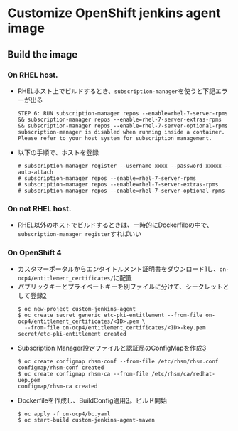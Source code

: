 # Customize OpenShift jenkins agent image

## Build the image

### On RHEL host.
- RHELホスト上でビルドするとき、`subscription-manager`を使うと下記エラーが出る
	```
	STEP 6: RUN subscription-manager repos --enable=rhel-7-server-rpms     && subscription-manager repos --enable=rhel-7-server-extras-rpms     && subscription-manager repos --enable=rhel-7-server-optional-rpms
	subscription-manager is disabled when running inside a container. Please refer to your host system for subscription management.
	```
- 以下の手順で、ホストを登録
	```
	# subscription-manager register --username xxxx --password xxxxx --auto-attach
	# subscription-manager repos --enable=rhel-7-server-rpms
	# subscription-manager repos --enable=rhel-7-server-extras-rpms
	# subscription-manager repos --enable=rhel-7-server-optional-rpms
	```

### On not RHEL host.
- RHEL以外のホストでビルドするときは、一時的にDockerfileの中で、`subscription-manager register`すればいい

### On OpenShift 4
- カスタマーポータルからエンタイトルメント証明書をダウンロード[1]し、`on-ocp4/entitlement_certificates/`に配置
- パブリックキーとプライベートキーを別ファイルに分けて、シークレットとして登録[2]
	```
	$ oc new-project custom-jenkins-agent
	$ oc create secret generic etc-pki-entitlement --from-file on-ocp4/entitlement_certificates/<ID>.pem \
	  --from-file on-ocp4/entitlement_certificates/<ID>-key.pem 
  secret/etc-pki-entitlement created
	```
- Subscription Manager設定ファイルと認証局のConfigMapを作成[3]
	```
	$ oc create configmap rhsm-conf --from-file /etc/rhsm/rhsm.conf 
	configmap/rhsm-conf created
	$ oc create configmap rhsm-ca --from-file /etc/rhsm/ca/redhat-uep.pem 
	configmap/rhsm-ca created
	```
- Dockerfileを作成し、BuildConfig適用[3]。ビルド開始
	```
	$ oc apply -f on-ocp4/bc.yaml
	$ oc start-build custom-jenkins-agent-maven
	```


[1]:  https://access.redhat.com/documentation/ja-jp/red_hat_customer_portal/1/html/red_hat_network_certificate-based_subscription_management/index
[2]: https://access.redhat.com/documentation/ja-jp/openshift_container_platform/4.4/html/builds/builds-source-secrets-entitlements_running-entitled-builds
[3]: https://access.redhat.com/documentation/ja-jp/openshift_container_platform/4.4/html/builds/running-builds-with-subscription-manager